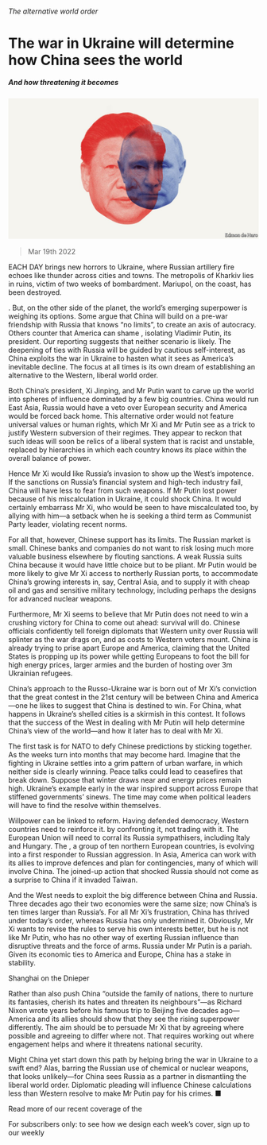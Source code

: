 ###### The alternative world order

# The war in Ukraine will determine how China sees the world 

##### And how threatening it becomes 

![image](images/20220319_LDD001_0.jpg) 

> Mar 19th 2022 

EACH DAY brings new horrors to Ukraine, where Russian artillery fire echoes like thunder across cities and towns. The metropolis of Kharkiv lies in ruins, victim of two weeks of bombardment. Mariupol, on the coast, has been destroyed.

. But, on the other side of the planet, the world’s emerging superpower is weighing its options. Some argue that China will build on a pre-war friendship with Russia that knows “no limits”, to create an axis of autocracy. Others counter that America can shame , isolating Vladimir Putin, its president. Our reporting suggests that neither scenario is likely. The deepening of ties with Russia will be guided by cautious self-interest, as China exploits the war in Ukraine to hasten what it sees as America’s inevitable decline. The focus at all times is its own dream of establishing an alternative to the Western, liberal world order.


Both China’s president, Xi Jinping, and Mr Putin want to carve up the world into spheres of influence dominated by a few big countries. China would run East Asia, Russia would have a veto over European security and America would be forced back home. This alternative order would not feature universal values or human rights, which Mr Xi and Mr Putin see as a trick to justify Western subversion of their regimes. They appear to reckon that such ideas will soon be relics of a liberal system that is racist and unstable, replaced by hierarchies in which each country knows its place within the overall balance of power.

Hence Mr Xi would like Russia’s invasion to show up the West’s impotence. If the sanctions on Russia’s financial system and high-tech industry fail, China will have less to fear from such weapons. If Mr Putin lost power because of his miscalculation in Ukraine, it could shock China. It would certainly embarrass Mr Xi, who would be seen to have miscalculated too, by allying with him—a setback when he is seeking a third term as Communist Party leader, violating recent norms.

For all that, however, Chinese support has its limits. The Russian market is small. Chinese banks and companies do not want to risk losing much more valuable business elsewhere by flouting sanctions. A weak Russia suits China because it would have little choice but to be pliant. Mr Putin would be more likely to give Mr Xi access to northerly Russian ports, to accommodate China’s growing interests in, say, Central Asia, and to supply it with cheap oil and gas and sensitive military technology, including perhaps the designs for advanced nuclear weapons.

Furthermore, Mr Xi seems to believe that Mr Putin does not need to win a crushing victory for China to come out ahead: survival will do. Chinese officials confidently tell foreign diplomats that Western unity over Russia will splinter as the war drags on, and as costs to Western voters mount. China is already trying to prise apart Europe and America, claiming that the United States is propping up its power while getting Europeans to foot the bill for high energy prices, larger armies and the burden of hosting over 3m Ukrainian refugees.

China’s approach to the Russo-Ukraine war is born out of Mr Xi’s conviction that the great contest in the 21st century will be between China and America—one he likes to suggest that China is destined to win. For China, what happens in Ukraine’s shelled cities is a skirmish in this contest. It follows that the success of the West in dealing with Mr Putin will help determine China’s view of the world—and how it later has to deal with Mr Xi.

The first task is for NATO to defy Chinese predictions by sticking together. As the weeks turn into months that may become hard. Imagine that the fighting in Ukraine settles into a grim pattern of urban warfare, in which neither side is clearly winning. Peace talks could lead to ceasefires that break down. Suppose that winter draws near and energy prices remain high. Ukraine’s example early in the war inspired support across Europe that stiffened governments’ sinews. The time may come when political leaders will have to find the resolve within themselves.

Willpower can be linked to reform. Having defended democracy, Western countries need to reinforce it.  by confronting it, not trading with it. The European Union will need to corral its Russia sympathisers, including Italy and Hungary. The , a group of ten northern European countries, is evolving into a first responder to Russian aggression. In Asia, America can work with its allies to improve defences and plan for contingencies, many of which will involve China. The joined-up action that shocked Russia should not come as a surprise to China if it invaded Taiwan.

And the West needs to exploit the big difference between China and Russia. Three decades ago their two economies were the same size; now China’s is ten times larger than Russia’s. For all Mr Xi’s frustration, China has thrived under today’s order, whereas Russia has only undermined it. Obviously, Mr Xi wants to revise the rules to serve his own interests better, but he is not like Mr Putin, who has no other way of exerting Russian influence than disruptive threats and the force of arms. Russia under Mr Putin is a pariah. Given its economic ties to America and Europe, China has a stake in stability.

Shanghai on the Dnieper

Rather than also push China “outside the family of nations, there to nurture its fantasies, cherish its hates and threaten its neighbours”—as Richard Nixon wrote years before his famous trip to Beijing five decades ago—America and its allies should show that they see the rising superpower differently. The aim should be to persuade Mr Xi that  by agreeing where possible and agreeing to differ where not. That requires working out where engagement helps and where it threatens national security.

Might China yet start down this path by helping bring the war in Ukraine to a swift end? Alas, barring the Russian use of chemical or nuclear weapons, that looks unlikely—for China sees Russia as a partner in dismantling the liberal world order. Diplomatic pleading will influence Chinese calculations less than Western resolve to make Mr Putin pay for his crimes. ■

Read more of our recent coverage of the 

For subscribers only: to see how we design each week’s cover, sign up to our weekly 

